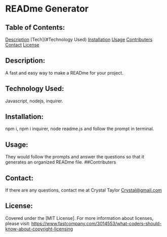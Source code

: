 # READme Generator

  ## Table of Contents:

  [Description](#Description)
  [Tech](#Technology Used)
  [Installation](#Installation)
  [Usage](#Usage)
  [Contributers](#Contributers)
  [Contact](#Contact)
  [License](#License)
  ## Description:
  A fast and easy way to make a READme for your project.
  ## Technology Used:
  Javascript, nodejs, inquirer.
  ## Installation:
  npm i, npm i inquirer, node readme.js and follow the prompt in terminal.
  ## Usage:
  They would follow the prompts and answer the questions so that it generates an organized READme file.
  ##Contributers
  
  ## Contact:
  If there are any questions, contact me at Crystal Taylor Crystal@gmail.com
  ## License:
  Covered under the [MIT License].  For more information about licenses, please visit: https://www.fastcompany.com/3014553/what-coders-should-know-about-copyright-licensing
  